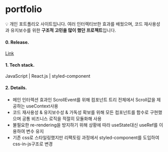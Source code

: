 # portfolio

💡 개인 포트폴리오 사이트입니다. 여러 인터렉티브한 효과를 배웠으며, 코드 재사용성과 유지보수를 위한 **구조적 고민을 많이 했던 프로젝트**입니다.

#### 0. Release.

[Link](https://woobba.site/)

#### 1. Tech stack.

JavaScript | React.js | styled-component

#### 2. Details.

- 메인 인터렉션 효과인 ScrollEvent를 위해 컴포넌트 트리 전체에서 Scroll값을 제공하는 useContext사용
- 코드 재사용성 & 유지보수성 & 가독성 확보를 위해 모든 컴포넌트를 함수로 구현했으며 공통 비즈니스 로직을 적절히 모듈화해 사용
- 불필요한 re-rendering을 방지하기 위해 상황에 따라 useState대신 useRef를 이용하여 변수 유지
- 기존 css로 스타일링했지만 리팩토링 과정에서 styled-component를 도입하여 css-in-js구조로 변경
